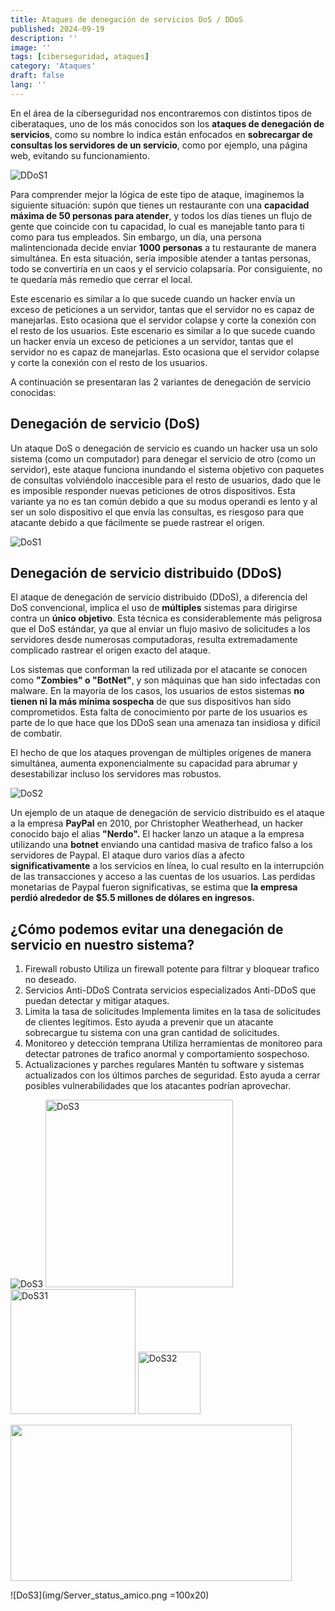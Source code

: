 ```yaml
---
title: Ataques de denegación de servicios DoS / DDoS
published: 2024-09-19
description: ''
image: ''
tags: [ciberseguridad, ataques]
category: 'Ataques'
draft: false 
lang: ''
---
```



En el área de la ciberseguridad nos encontraremos con distintos tipos de ciberataques, uno de los más conocidos son los **ataques de denegación de servicios**, como su nombre lo indica están enfocados en **sobrecargar de consultas los servidores de un servicio**, como por ejemplo, una página web, evitando su funcionamiento.

![DDoS1](img/How_to_stop_DDoS_attacks_hero.png)

Para comprender mejor la lógica de este tipo de ataque, imaginemos la siguiente situación: supón que tienes un restaurante con una **capacidad máxima de 50 personas para atender**, y todos los días tienes un flujo de gente que coincide con tu capacidad, lo cual es manejable tanto para ti como para tus empleados. Sin embargo, un día, una persona malintencionada decide enviar **1000 personas** a tu restaurante de manera simultánea. En esta situación, sería imposible atender a tantas personas, todo se convertiría en un caos y el servicio colapsaría. Por consiguiente, no te quedaría más remedio que cerrar el local.

Este escenario es similar a lo que sucede cuando un hacker envía un exceso de peticiones a un servidor, tantas que el servidor no es capaz de manejarlas. Esto ocasiona que el servidor colapse y corte la conexión con el resto de los usuarios.
Este escenario es similar a lo que sucede cuando un hacker envía un exceso de peticiones a un servidor, tantas que el servidor no es capaz de manejarlas. Esto ocasiona que el servidor colapse y corte la conexión con el resto de los usuarios.

A continuación se presentaran las 2 variantes de denegación de servicio conocidas:

## Denegación de servicio (DoS)

Un ataque DoS o denegación de servicio es cuando un hacker usa un solo sistema (como un computador) para denegar el servicio de otro (como un servidor), este ataque funciona inundando el sistema objetivo con paquetes de consultas volviéndolo inaccesible para el resto de usuarios, dado que le es imposible responder nuevas peticiones de otros dispositivos.
Esta variante ya no es tan común debido a que su modus operandi es lento y al ser un solo dispositivo el que envía las consultas, es riesgoso para que atacante debido a que fácilmente se puede rastrear el origen.

![DoS1](img/dos-vs-ddos_card%20-%20copia.png)

## Denegación de servicio distribuido (DDoS)

El ataque de denegación de servicio distribuido (DDoS), a diferencia del DoS convencional, implica el uso de **múltiples** sistemas para dirigirse contra un **único objetivo**. Esta técnica es considerablemente más peligrosa que el DoS estándar, ya que al enviar un flujo masivo de solicitudes a los servidores desde numerosas computadoras, resulta extremadamente complicado rastrear el origen exacto del ataque.

Los sistemas que conforman la red utilizada por el atacante se conocen como **"Zombies" o "BotNet"**, y son máquinas que han sido infectadas con malware. En la mayoría de los casos, los usuarios de estos sistemas **no tienen ni la más mínima sospecha** de que sus dispositivos han sido comprometidos. Esta falta de conocimiento por parte de los usuarios es parte de lo que hace que los DDoS sean una amenaza tan insidiosa y difícil de combatir.

El hecho de que los ataques provengan de múltiples orígenes de manera simultánea, aumenta exponencialmente su capacidad para abrumar y desestabilizar incluso los servidores mas robustos.

![DoS2](img/dos-vs-ddos_card.png)

Un ejemplo de un ataque de denegación de servicio distribuido es el ataque a la empresa **PayPal** en 2010, por Christopher Weatherhead, un hacker conocido bajo el alias **"Nerdo".**
El hacker lanzo un ataque a la empresa utilizando una **botnet** enviando una cantidad masiva de trafico falso a los servidores de Paypal.
El ataque duro varios días a afecto **significativamente** a los servicios en línea, lo cual resulto en la interrupción de las transacciones y acceso a las cuentas de los usuarios.
Las perdidas monetarias de Paypal fueron significativas, se estima que **la empresa perdió alrededor de $5.5 millones de dólares en ingresos.**


## ¿Cómo podemos evitar una denegación de servicio en nuestro sistema?

1. Firewall robusto
Utiliza un firewall potente para filtrar y bloquear trafico no deseado. 
2. Servicios Anti-DDoS
Contrata servicios especializados Anti-DDoS que puedan detectar y mitigar ataques.
3. Limita la tasa de solicitudes
Implementa limites en la tasa de solicitudes de clientes legítimos. Esto ayuda a prevenir que un atacante sobrecargue tu sistema con una gran cantidad de solicitudes.
4. Monitoreo y detección temprana
Utiliza herramientas de monitoreo para detectar patrones de trafico anormal y comportamiento sospechoso.
5. Actualizaciones y parches regulares
Mantén tu software y sistemas actualizados con los últimos parches de seguridad. Esto ayuda a cerrar posibles vulnerabilidades que los atacantes podrían aprovechar.

![DoS3](img/Server_status_amico.png)
<img src="img/Server_status_amico.png" alt="DoS3" width="300" />
<img src="img/Server_status_amico.png" alt="DoS31" width="200" />
<img src="img/Server_status_amico.png" alt="DoS32" width="100" />

<img src="img/Server_status_amico.png" width="450" height="250">

![DoS3](img/Server_status_amico.png =100x20)
